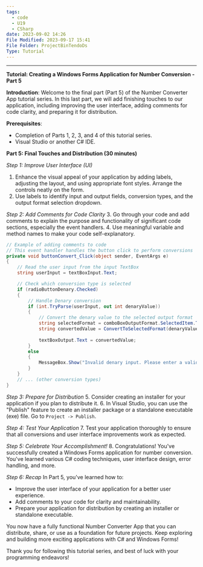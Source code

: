 ```yaml
---
tags:
  - code
  - U19
  - CSharp
date: 2023-09-02 14:26
File Modified: 2023-09-17 15:41
File Folder: ProjectBinTendoDs
Type: Tutorial
---
```


---

**Tutorial: Creating a Windows Forms Application for Number Conversion - Part 5**

**Introduction**:
Welcome to the final part (Part 5) of the Number Converter App tutorial series. In this last part, we will add finishing touches to our application, including improving the user interface, adding comments for code clarity, and preparing it for distribution.

**Prerequisites**:
- Completion of Parts 1, 2, 3, and 4 of this tutorial series.
- Visual Studio or another C# IDE.

**Part 5: Final Touches and Distribution (30 minutes)**

*Step 1: Improve User Interface (UI)*
1. Enhance the visual appeal of your application by adding labels, adjusting the layout, and using appropriate font styles. Arrange the controls neatly on the form.
2. Use labels to identify input and output fields, conversion types, and the output format selection dropdown.

*Step 2: Add Comments for Code Clarity*
3. Go through your code and add comments to explain the purpose and functionality of significant code sections, especially the event handlers.
4. Use meaningful variable and method names to make your code self-explanatory.

```csharp
// Example of adding comments to code
// This event handler handles the button click to perform conversions
private void buttonConvert_Click(object sender, EventArgs e)
{
    // Read the user input from the input TextBox
    string userInput = textBoxInput.Text;

    // Check which conversion type is selected
    if (radioButtonDenary.Checked)
    {
        // Handle Denary conversion
        if (int.TryParse(userInput, out int denaryValue))
        {
            // Convert the denary value to the selected output format
            string selectedFormat = comboBoxOutputFormat.SelectedItem.ToString();
            string convertedValue = ConvertToSelectedFormat(denaryValue, selectedFormat);
            
            textBoxOutput.Text = convertedValue;
        }
        else
        {
            MessageBox.Show("Invalid denary input. Please enter a valid number.");
        }
    }
    // ... (other conversion types)
}
```

*Step 3: Prepare for Distribution*
5. Consider creating an installer for your application if you plan to distribute it.
6. In Visual Studio, you can use the "Publish" feature to create an installer package or a standalone executable (exe) file. Go to `Project -> Publish`.

*Step 4: Test Your Application*
7. Test your application thoroughly to ensure that all conversions and user interface improvements work as expected.

*Step 5: Celebrate Your Accomplishment!*
8. Congratulations! You've successfully created a Windows Forms application for number conversion. You've learned various C# coding techniques, user interface design, error handling, and more.

*Step 6: Recap*
In Part 5, you've learned how to:
- Improve the user interface of your application for a better user experience.
- Add comments to your code for clarity and maintainability.
- Prepare your application for distribution by creating an installer or standalone executable.

You now have a fully functional Number Converter App that you can distribute, share, or use as a foundation for future projects. Keep exploring and building more exciting applications with C# and Windows Forms!

Thank you for following this tutorial series, and best of luck with your programming endeavors!
